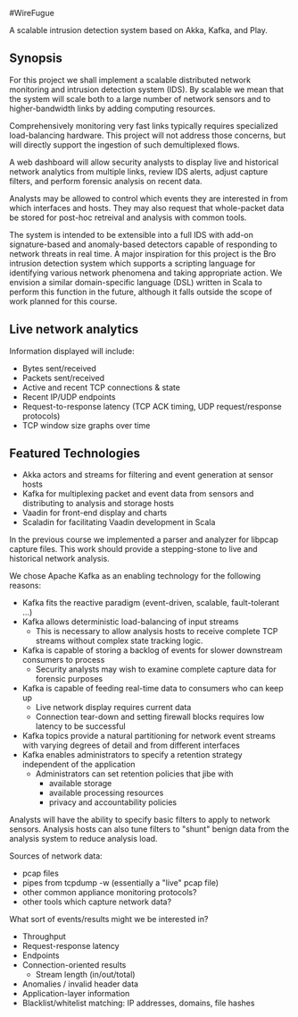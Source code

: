 #WireFugue

A scalable intrusion detection system based on Akka, Kafka, and Play.

## Synopsis

For this project we shall implement a scalable distributed network monitoring
and intrusion detection system (IDS). By scalable we mean that the system will
scale both to a large number of network sensors and to higher-bandwidth links
by adding computing resources.

Comprehensively monitoring very fast links typically requires specialized
load-balancing hardware. This project will not address those concerns, but
will directly support the ingestion of such demultiplexed flows.

A web dashboard will allow security analysts to display live and historical
network analytics from multiple links, review IDS alerts, adjust capture
filters, and perform forensic analysis on recent data.

Analysts may be allowed to control which events they are interested in from
which interfaces and hosts. They may also request that whole-packet data be
stored for post-hoc retreival and analysis with common tools.

The system is intended to be extensible into a full IDS with add-on
signature-based and anomaly-based detectors capable of responding to network
threats in real time. A major inspiration for this project is the Bro intrusion
detection system which supports a scripting language for identifying various
network phenomena and taking appropriate action.  We envision a similar
domain-specific language (DSL) written in Scala to perform this function in the
future, although it falls outside the scope of work planned for this course.

## Live network analytics

Information displayed will include:
- Bytes sent/received
- Packets sent/received
- Active and recent TCP connections & state
- Recent IP/UDP endpoints
- Request-to-response latency (TCP ACK timing, UDP request/response protocols)
- TCP window size graphs over time


## Featured Technologies
- Akka actors and streams for filtering and event generation at sensor hosts
- Kafka for multiplexing packet and event data from sensors and distributing to analysis and storage hosts
- Vaadin for front-end display and charts
- Scaladin for facilitating Vaadin development in Scala

In the previous course we implemented a parser and analyzer for libpcap capture
files. This work should provide a stepping-stone to live and historical network
analysis.

We chose Apache Kafka as an enabling technology for the following reasons:

- Kafka fits the reactive paradigm (event-driven, scalable, fault-tolerant ...)
- Kafka allows deterministic load-balancing of input streams
  - This is necessary to allow analysis hosts to receive complete TCP streams without complex state tracking logic. 
- Kafka is capable of storing a backlog of events for slower downstream consumers to process
  - Security analysts may wish to examine complete capture data for forensic purposes
- Kafka is capable of feeding real-time data to consumers who can keep up
  - Live network display requires current data
  - Connection tear-down and setting firewall blocks requires low latency to be successful
- Kafka topics provide a natural partitioning for network event streams with varying degrees of detail and from different interfaces
- Kafka enables administrators to specify a retention strategy independent of the application
  - Administrators can set retention policies that jibe with
    - available storage
    - available processing resources
    - privacy and accountability policies

Analysts will have the ability to specify basic filters to apply to network sensors. Analysis hosts can
also tune filters to "shunt" benign data from the analysis system to reduce analysis load.


Sources of network data:

- pcap files
- pipes from tcpdump -w (essentially a "live" pcap file)
- other common appliance monitoring protocols?
- other tools which capture network data?

What sort of events/results might we be interested in?

- Throughput
- Request-response latency
- Endpoints
- Connection-oriented results
  - Stream length (in/out/total)
- Anomalies / invalid header data
- Application-layer information
- Blacklist/whitelist matching: IP addresses, domains, file hashes
